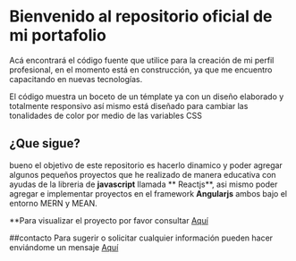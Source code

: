 # Bienvenido al repositorio oficial de mi portafolio

Acá encontrará el código fuente que utilice para la creación de mi perfil profesional, en el momento está en construcción, ya que me encuentro capacitando en  nuevas tecnologías.

El código muestra un boceto de un témplate ya con un diseño elaborado y totalmente responsivo así mismo está diseñado para cambiar las tonalidades de color por medio de las variables CSS

## ¿Que sigue?
bueno el objetivo de este repositorio es hacerlo dinamico y poder agregar algunos pequeños proyectos que he realizado de manera educativa con ayudas de la libreria de **javascript** llamada ** Reactjs**, asi mismo poder agregar e implementar proyectos en el framework **Angularjs** ambos bajo el entorno MERN y MEAN.

**Para visualizar el proyecto por favor consultar [Aquí](http://portafolio-joalvarado2.netlify.app/ "Aquí")

##contacto
Para sugerir o solicitar cualquier información pueden hacer enviándome un mensaje  [Aquí](http://api.whatsapp.com/send?phone=3504677423 "Aquí")
